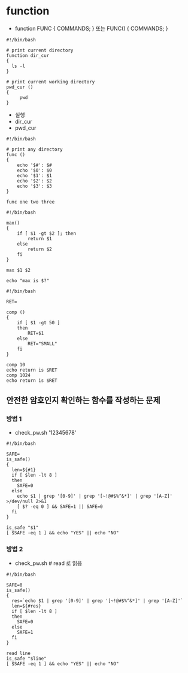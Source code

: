 # function
 - function FUNC { COMMANDS; } 또는 FUNC() { COMMANDS; }
```
#!/bin/bash

# print current directory
function dir_cur
{
  ls -l
}

# print current working directory
pwd_cur ()
{
	 pwd
}
```
 - 실행
 - dir_cur
 - pwd_cur
```
#!/bin/bash

# print any directory
func ()
{
	echo '$#': $#
	echo '$0': $0
	echo '$1': $1
	echo '$2': $2
	echo '$3': $3
}

func one two three
```

```
#!/bin/bash

max()
{
	if [ $1 -gt $2 ]; then
		return $1
	else
		return $2
	fi
}

max $1 $2

echo "max is $?"
```
```
#!/bin/bash

RET=

comp ()
{
	if [ $1 -gt 50 ]
	then
		RET=$1
	else
		RET="SMALL"
	fi
}

comp 10
echo return is $RET
comp 1024
echo return is $RET
```

##  안전한 암호인지 확인하는 함수를 작성하는 문제
   
### 방법 1
 - check_pw.sh '12345678'

```
#!/bin/bash

SAFE=
is_safe()
{
  len=${#1}
  if [ $len -lt 8 ]
  then
    SAFE=0
  else
    echo $1 | grep '[0-9]' | grep '[~!@#$%^&*]' | grep '[A-Z]' >/dev/null 2>&1
    [ $? -eq 0 ] && SAFE=1 || SAFE=0
  fi
}

is_safe "$1"
[ $SAFE -eq 1 ] && echo "YES" || echo "NO"
```

### 방법 2
  - check_pw.sh  # read 로 읽음
```
#!/bin/bash

SAFE=0
is_safe()
{
  res=`echo $1 | grep '[0-9]' | grep '[~!@#$%^&*]' | grep '[A-Z]'`
  len=${#res}
  if [ $len -lt 8 ]
  then
    SAFE=0
  else
    SAFE=1
  fi
}

read line
is_safe "$line"
[ $SAFE -eq 1 ] && echo "YES" || echo "NO"
```


